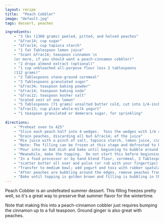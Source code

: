 ```yaml
---
layout: recipe
title:  "Peach Cobbler"
image: "default.jpg"
tags: dessert, peaches

ingredients:
    - "3 lbs (1360 grams) peeled, pitted, and halved peaches"
    - "&frac14; cup sugar"
    - "&frac14; cup tapioca starch"
    - "1 fat Tablespoon lemon juice"
    - "Scant &frac14; teaspoon cinnamon \n
    (or more, if you should want a peach-cinnamon cobbler)"
    - "2 drops almond extract (optional)"
    - "1 cup unbleached all-purpose flour less 2 tablespoons 
    (112 grams)"
    - "2 Tablespoons stone-ground cornmeal"
    - "3 Tablespoons granulated sugar"
    - "&frac34; teaspoon baking powder"
    - "&frac14; teaspoon baking soda"
    - "&frac12; teaspoon kosher salt"
    - "Grated zest of one lemon" 
    - "5 Tablespoons (71 grams) unsalted butter cold, cut into 1/4-inch cubes"
    - "&frac13; cup plain whole-milk yogurt"
    - "1 teaspoon granulated or demerara sugar, for sprinkling"
    
directions:
    - "Preheat oven to 425"
    - "Slice each peach half into 4 wedges.  Toss the wedges with 1/4 cup of sugar and let stand for 30 minutes, tossing a few times."
    - "Drain peaches, discarding all but &frac14; of the juice"
    - "Mix juice with a pinch of salt, tapioca starch, lemon juice, cinnamon, and almond extract, and toss with peaches"
    - "Note: The filling can be frozen at this stage and defrosted to bake in the winter, when peaches aren't around"  
    - "Pour into an 8x8 dish and bake until beginning to bubble around the edges, about 15 or 20 minutes"
    - "Meanwhile, make the topping.  Do not start this before beginning the baking or the biscuits won't rise properly"
    - "In a food processor or by hand blend flour, cornmeal, 3 Tablespoons sugar, baking powder, baking soda, lemon zest, and salt to combine"
    - "scatter butter all over and pulse (or rub with your fingertips) until mixture resembles coarse meal" 
    - "Transfer to medium bowl; add yogurt and toss with rubber spatula until cohesive dough is formed. (Don't overmix dough or biscuits will be tough.) Break dough into 6 evenly sized but roughly shaped mounds and set aside."
    - "After peaches are bubbling around the edges, remove peaches from oven and place dough mounds on top, sprinkling with remaining sugar" 
    - "Bake until topping is golden brown and filling is bubbling in the center, 15-20 minutes"
---
```


Peach Cobbler is an undefeated summer dessert.  This filling freezes pretty well, so it's a great way to preserve that summer flavor for the wintertime.

Note that making this into a peach-cinnamon cobbler just requires bumping the cinnamon up to a full teaspoon.  Ground ginger is also great with peaches.
